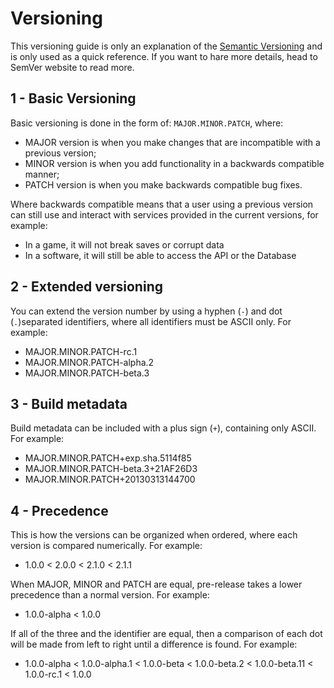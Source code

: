 # Versioning

This versioning guide is only an explanation of the [Semantic Versioning](https://semver.org) and is only used as a quick reference. If you want to hare more details, head to SemVer website to read more.

## 1 - Basic Versioning

Basic versioning is done in the form of: `MAJOR.MINOR.PATCH`, where:

- MAJOR version is when you make changes that are incompatible with a previous version;
- MINOR version is when you add functionality in a backwards compatible manner;
- PATCH version is when you make backwards compatible bug fixes.

Where backwards compatible means that a user using a previous version can still use and interact with services provided in the current versions, for example:

- In a game, it will not break saves or corrupt data
- In a software, it will still be able to access the API or the Database

## 2 - Extended versioning

You can extend the version number by using a hyphen (`-`) and dot (`.`)separated identifiers, where all identifiers must be ASCII only. For example:

- MAJOR.MINOR.PATCH-rc.1
- MAJOR.MINOR.PATCH-alpha.2
- MAJOR.MINOR.PATCH-beta.3

## 3 - Build metadata

Build metadata can be included with a plus sign (`+`), containing only ASCII. For example:

- MAJOR.MINOR.PATCH+exp.sha.5114f85
- MAJOR.MINOR.PATCH-beta.3+21AF26D3
- MAJOR.MINOR.PATCH+20130313144700

## 4 - Precedence

This is how the versions can be organized when ordered, where each version is compared numerically. For example:

- 1.0.0 < 2.0.0 < 2.1.0 < 2.1.1

When MAJOR, MINOR and PATCH are equal, pre-release takes a lower precedence than a normal version. For example:

- 1.0.0-alpha < 1.0.0

If all of the three and the identifier are equal, then a comparison of each dot will be made from left to right until a difference is found. For example:

- 1.0.0-alpha < 1.0.0-alpha.1 < 1.0.0-beta < 1.0.0-beta.2 < 1.0.0-beta.11 < 1.0.0-rc.1 < 1.0.0
